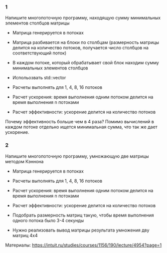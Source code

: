 ### 1
Напишите многопоточную программу, находящую сумму минимальных элементов столбцов матрицы

- Матрица генерируется в потоках
- Матрица разбивается на блоки по столбцам (размерность матрицы делится на количество потоков, получается число столбцов на соответствующий поток)
- В каждом потоке, который обрабатывает свой блок находим сумму минимальных элементов столбцов

- Испольозвать std::vector
- Расчеты выполнять для 1, 4, 8, 16 потоков

- Расчет ускорения: время выполнения одним потоком делится на время выполнения n потоками
- Расчет эффективности: ускорение делится на количество потоков

Почему эффективность больше чем в 4 раза?
Помимо вычислений в каждом потоке отдельно ищется минимальная сумма, что так же дает ускорение.

### 2
Напишите многопоточную программу, умножающую две матрицы методом Кэннона

- Матрица генерируется в потоках
- Расчеты выполнять для 1, 4, 8, 16 потоков

- Расчет ускорения: время выполнения одним потоком делится на время выполнения n потоками
- Расчет эффективности: ускорение делится на количество потоков

- Подобрать размерность матриц такую, чтобы время выполнения одного потока было 3-4 секунды
- Нужно реализовать вывод матрицы результата умножения дву матриц 4x4


Материалы: https://intuit.ru/studies/courses/1156/190/lecture/4954?page=1
